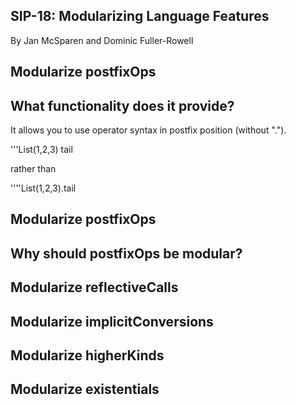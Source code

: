 ## SIP-18: Modularizing Language Features

By Jan McSparen and Dominic Fuller-Rowell


## Modularize postfixOps

What functionality does it provide?
-----------------------------------

It allows you to use operator syntax in postfix position (without ".").

'''List(1,2,3) tail

rather than

''''List(1,2,3).tail

## Modularize postfixOps


Why should postfixOps be modular?
---------------------------------




## Modularize reflectiveCalls


## Modularize implicitConversions


## Modularize higherKinds


## Modularize existentials


